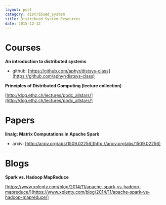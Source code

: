 ```yaml
---
layout: post
category: distribued_system
title: Distribued System Resources
date: 2015-12-12
---
```


# Courses

**An introduction to distributed systems**

- github: [https://github.com/aphyr/distsys-class](https://github.com/aphyr/distsys-class)

**Principles of Distributed Computing (lecture collection)**

[http://dcg.ethz.ch/lectures/podc_allstars/](http://dcg.ethz.ch/lectures/podc_allstars/)

# Papers

**linalg: Matrix Computations in Apache Spark**

- arxiv: [http://arxiv.org/abs/1509.02256](http://arxiv.org/abs/1509.02256)

# Blogs

**Spark vs. Hadoop MapReduce**

[https://www.xplenty.com/blog/2014/11/apache-spark-vs-hadoop-mapreduce/](https://www.xplenty.com/blog/2014/11/apache-spark-vs-hadoop-mapreduce/)